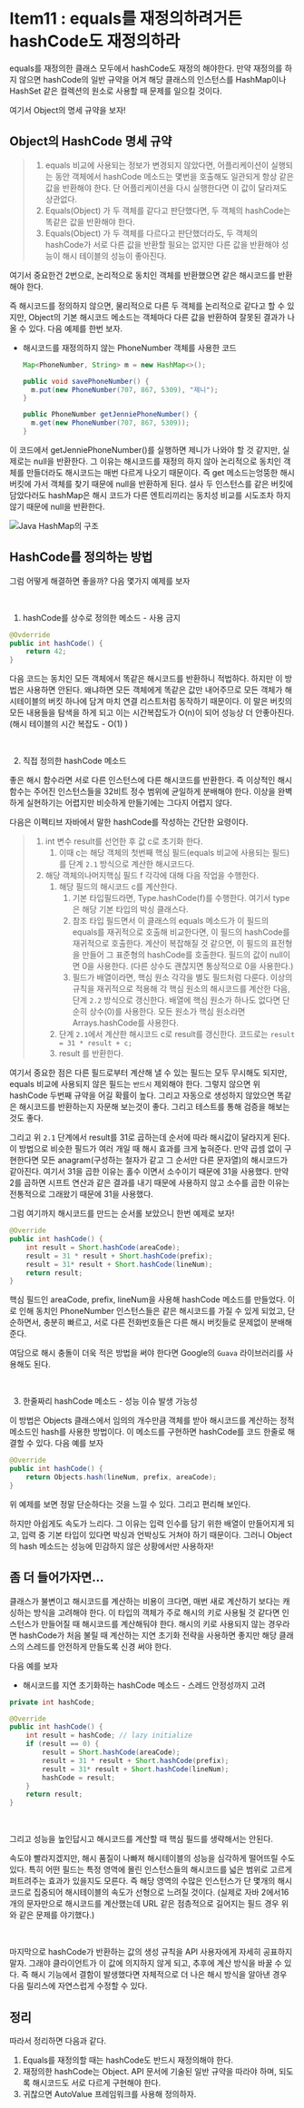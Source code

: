 # Item11 : equals를 재정의하려거든 hashCode도 재정의하라

 equals를 재정의한 클래스 모두에서 hashCode도 재정의 해야한다. 만약 재정의를 하지 않으면 hashCode의 일반 규약을 어겨 해당 클래스의 인스턴스를 HashMap이나 HashSet 같은 컬렉션의 원소로 사용할 때 문제를 일으킬 것이다.

 여기서 Object의 명세 규약을 보자!

## Object의 HashCode 명세 규약

> 1. equals 비교에 사용되는 정보가 변경되지 않았다면, 어플리케이션이 실행되는 동안 객체에서 hashCode 메소드는 몇번을 호출해도 일관되게 항상 같은 값을 반환해야 한다. 단 어플리케이션을 다시 실행한다면 이 값이 달라져도 상관없다.
> 2. Equals(Object) 가 두 객체를 같다고 판단했다면, 두 객체의 hashCode는 똑같은 값을 반환해야 한다.
> 3. Equals(Object) 가 두 객체를 다르다고 판단했더라도, 두 객체의 hashCode가 서로 다른 값을 반환할 필요는 없지만 다른 값을 반환해야 성능이 해시 테이블의 성능이 좋아진다.

 여기서 중요한건 2번으로, 논리적으로 동치인 객체를 반환했으면 같은 해시코드를 반환해야 한다. 

 즉 해시코드를 정의하지 않으면, 물리적으로 다른 두 객체를 논리적으로 같다고 할 수 있지만, Object의 기본 해시코드 메소드는 객체마다 다른 값을 반환하여 잘못된 결과가 나올 수 있다. 다음 예제를 한번 보자.

* 해시코드를 재정의하지 않는 PhoneNumber 객체를 사용한 코드

  ```java
  Map<PhoneNumber, String> m = new HashMap<>();
  
  public void savePhoneNumber() {	
  	m.put(new PhoneNumber(707, 867, 5309), "제니");
  }
  
  public PhoneNumber getJenniePhoneNumber() {
  	m.get(new PhoneNumber(707, 867, 5309));
  }
  ```

 이 코드에서 getJenniePhoneNumber()를 실행하면 제니가 나와야 할 것 같지만, 실제로는 null을 반환한다. 그 이유는 해시코드를 재정의 하지 않아 논리적으로 동치인 객체를 만들더라도 해시코드는 매번 다르게 나오기 때문이다. 즉 get 메소드는엉뚱한 해시 버킷에 가서 객체를 찾기 때문에 null을 반환하게 된다. 설사 두 인스턴스를 같은 버킷에 담았다러도 hashMap은 해시 코드가 다른 엔트리끼리는 동치성 비교를 시도조차 하지 않기 때문에 null을 반환한다.

![Java HashMap의 구조](https://img1.daumcdn.net/thumb/R720x0.q80/?scode=mtistory2&fname=http%3A%2F%2Fcfile28.uf.tistory.com%2Fimage%2F212C60495874B6BD203EB8)



## HashCode를 정의하는 방법

 그럼 어떻게 해결하면 좋을까? 다음 몇가지 예제를 보자

<br>

1. hashCode를 상수로 정의한 메소드 - 사용 금지

```java
@Ovderride
public int hashCode() {
	return 42;
}
```

 다음 코드는 동치인 모든 객체에서 똑같은 해시코드를 반환하니 적법하다. 하지만 이 방법은 사용하면 안된다. 왜냐하면 모든 객체에게 똑같은 값만 내어주므로 모든 객체가 해시테이블의 버킷 하나에 담겨 마치 연결 리스트처럼 동작하기 때문이다. 이 말은 버킷의 모든 내용들을 탐색을 하게 되고 이는 시간복잡도가 O(n)이 되어 성능상 더 안좋아진다. (해시 테이블의 시간 복잡도 - O(1) ) 

<br>

2. 직접 정의한 hashCode 메소드

 좋은 해시 함수라면 서로 다른 인스턴스에 다른 해시코드를 반환한다. 즉 이상적인 해시 함수는 주어진 인스턴스들을 32비트 정수 범위에 균일하게 분배해야 한다. 이상을 완벽하게 실현하기는 어렵지만 비슷하게 만들기에는 그다지 어렵지 않다. 

 다음은 이펙티브 자바에서 말한 hashCode를 작성하는 간단한 요령이다.

> 1. int 변수 result를 선언한 후 값 c로 초기화 한다.
>    1. 이때 c는 해당 객체의 첫번째 핵심 필드(equals 비교에 사용되는 필드)를 단계 `2.1` 방식으로 계산한 해시코드다.
> 2. 해당 객체의나머지핵심 필드 f 각각에 대해 다음 작업을 수행한다.
>    1. 해당 필드의 해시코드 c를 계산한다.
>       1. 기본 타입필드라면, Type.hashCode(f)를 수행한다. 여기서 type은 해당 기본 타입의 박싱 클래스다.
>       2. 참조 타입 필드면서 이 클래스의 equals 메소드가 이 필드의 equals를 재귀적으로 호출해 비교한다면, 이 필드의 hashCode를 재귀적으로 호출한다. 계산이 복잡해질 것 같으면, 이 필드의 표전형을 만들어 그 표준형의 hashCode를 호출한다. 필드의 값이 null이면 0을 사용한다. (다른 상수도 괜찮지면 통상적으로 0을 사용한다.)
>       3. 필드가 배열이라면, 핵심 원소 각각을 별도 필드처럼 다룬다. 이상의 규칙을 재귀적으로 적용해 각 핵심 원소의 해시코드를 계산한 다음, 단계 `2.2` 방식으로 갱신한다. 배열에 핵심 원소가 하나도 없다면 단순히 상수(0)를 사용한다. 모든 원소가 핵심 원소라면 Arrays.hashCode를 사용한다.
>    2. 단계 `2.1`에서 계산한 해시코드 c로 result를 갱신한다. 코드로는 `result = 31 * result + c;`
>    3. result 를 반환한다.

 여기서 중요한 점은 다른 필드로부터 계산해 낼 수 있는 필드는 모두 무시해도 되지만, equals 비교에 사용되지 않은 필드는 `반드시` 제외해야 한다. 그렇지 않으면 위 hashCode 두번째 규약을 어길 확률이 높다. 그리고 자동으로 생성하지 않았으면 똑같은 해시코드를 반환하는지 자문해 보는것이 좋다. 그리고 테스트를 통해 검증을 해보는 것도 좋다.

그리고 위 `2.1` 단계에서 result를 31로 곱하는데 순서에 따라 해시값이 달라지게 된다. 이 방법으로 비슷한 필드가 여러 개일 때 해시 효과를 크게 높혀준다. 만약 곱셈 없이 구현한다면 모든 anagram(구성하는 철자가 같고 그 순서만 다른 문자열)의 해시코드가 같아진다. 여기서 31을 곱한 이유는 홀수 이면서 소수이기 때문에 31을 사용했다. 만약 2를 곱하면 시프트 연산과 같은 결과를 내기 때문에 사용하지 않고 소수를 곱한 이유는 전통적으로 그래왔기 때문에 31을 사용했다.

그럼 여기까지 해시코드를 만드는 순서롤 보았으니 한번 예제로 보자!

```java
@Override
public int hashCode() {
	int result = Short.hashCode(areaCode);
	result = 31 * result + Short.hashCode(prefix);
	result = 31* result + Short.hashCode(lineNum);
	return result;
}
```

핵심 필드인 areaCode, prefix, lineNum을 사용해 hashCode 메소드를 만들었다. 이로 인해 동치인 PhoneNumber 인스턴스들은 같은 해시코드를 가질 수 있게 되었고, 단순하면서, 충분히 빠르고, 서로 다른 전화번호들은 다른 해시 버킷들로 문제없이 분배해준다. 

여담으로 해시 충돌이 더욱 적은 방법을 써야 한다면 Google의 `Guava` 라이브러리를 사용해도 된다.

<br>

3. 한줄짜리 hashCode 메소드 - 성능 이슈 발생 가능성

이 방법은 Objects 클래스에서 임의의 개수만큼 객체를 받아 해시코드를 계산하는 정적 메소드인 hash를 사용한 방법이다. 이 메소드를 구현하면 hashCode를 코드 한줄로 해결할 수 있다. 다음 예를 보자

```java
@Override
public int hashCode() {
	return Objects.hash(lineNum, prefix, areaCode);
}
```

위 예제를 보면 정말 단순하다는 것을 느낄 수 있다. 그리고 편리해 보인다.

하지만 아쉽게도 속도가 느리다. 그 이유는 입력 인수를 담기 위한 배열이 만들어지게 되고, 입력 중 기본 타입이 있다면 박싱과 언박싱도 거쳐야 하기 때문이다. 그러니 Object의 hash 메소드는 성능에 민감하지 않은 상황에서만 사용하자!



## 좀 더 들어가자면...

클래스가 불변이고 해시코드를 계산하는 비용이 크다면, 매번 새로 계산하기 보다는 캐싱하는 방식을 고려해야 한다. 이 타입의 객체가 주로 해시의 키로 사용될 것 같다면 인스턴스가 만들어질 때 해시코드를 계산해둬야 한다. 해시의 키로 사용되지 않는 경우라면 hashCode가 처음 불릴 때 계산하는 지연 초기화 전략을 사용하면 좋지만 해당 클래스의 스레드를 안전하게 만들도록 신경 써야 한다.

다음 예를 보자

* 해시코드를 지연 초기화하는 hashCode 메소드 - 스레드 안정성까지 고려

```java
private int hashCode;

@Override
public int hashCode() {
	int result = hashCode; // lazy initialize
	if (result == 0) {
		result = Short.hashCode(areaCode);
		result = 31 * result + Short.hashCode(prefix);
		result = 31* result + Short.hashCode(lineNum);
		hashCode = result;
	}
	return result;
}
```

<br> 

그리고 성능을 높인답시고 해시코드를 계산할 때 핵심 필드를 생략해서는 안된다.

 속도야 빨라지겠지만, 해시 품질이 나빠져 해시테이블의 성능을 심각하게 떨어뜨릴 수도 있다. 특히 어떤 필드는 특정 영역에 몰린 인스턴스들의 해시코드를 넓은 범위로 고르게 퍼트려주는 효과가 있을지도 모른다. 즉 해당 영역의 수많은 인스턴스가 단 몇개의 해시코드로 집중되어 해시테이블의 속도가 선형으로 느려질 것이다. (실제로 자바 2에서16개의 문자만으로 해시코드를 계산했는데 URL 같은 점층적으로 길어지는 필드 경우 위와 같은 문제를 야기했다.)

<br>

 마지막으로 hashCode가 반환하는 값의 생성 규칙을 API 사용자에게 자세히 공표하지 말자. 그래야 클라이언트가 이 값에 의지하지 않게 되고, 추후에 계산 방식을 바꿀 수 있다. 즉 해시 기능에서 결함이 발생했다면 자체적으로 더 나은 해시 방식을 알아낸 경우 다음 릴리스에 자연스럽게 수정할 수 있다.



## 정리

 따라서 정리하면 다음과 같다.

1. Equals를 재정의할 때는 hashCode도 반드시 재정의해야 한다. 
2. 재정의한 hashCode는 Object. API 문서에 기술된 일반 규약을 따라야 하며, 되도록 해시코드도 서로 다르게 구현해야 한다.
3. 귀찮으면 AutoValue 프레임워크를 사용해 정의하자.

